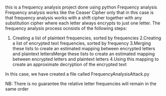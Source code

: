 this is a frequency analysis project done using python
Frequency analysis
Frequency analysis works like the Ceaser Cipher only that 
in this case is that frequency analysis works with a shift cipher together 
with any substitution cipher where each letter always encrypts to just one
letter.
The frequency analysis process ocnsists of the following steps:
1. Creating a list of plaintext frequencies, sorted by frequencies
2.Creating a list of encrypted text frequencies, sorted by frequency
3.Merging these lists to create an estimated mapping between encrypted letters and plaintext lettersMerge these lists to create an estimated mapping between encrypted letters and plaintext letters
4.Using this mapping to create an approximate decryption of the encrypted text

In this case, we have created a file called FrequencyAnalysisAttack.py

NB: There is no guarantee the relative letter frequencies will remain in the same order
